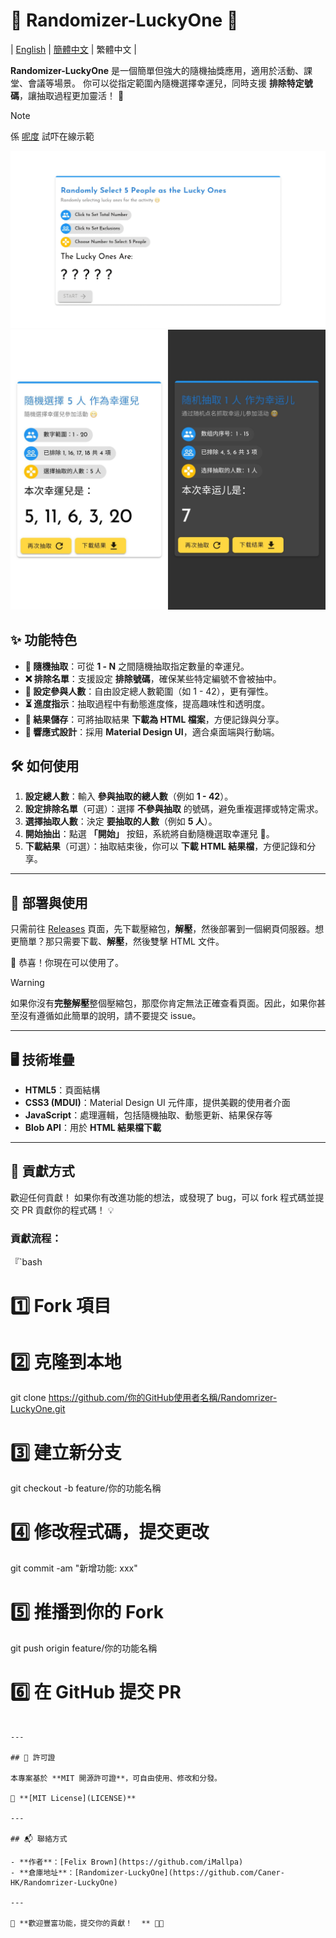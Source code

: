 # 🎲 Randomizer-LuckyOne 🎉

 | [English](../README.md) | [簡體中文](./README-ZH.md) | 繁體中文 |


 **Randomizer-LuckyOne** 是一個簡單但強大的隨機抽獎應用，適用於活動、課堂、會議等場景。 你可以從指定範圍內隨機選擇幸運兒，同時支援 **排除特定號碼**，讓抽取過程更加靈活！  🚀

> [!NOTE]
> 係 [呢度](https://lucky.caner.hk/zhhk) 試吓在線示範

 <img src="./img-desktop.jpg" alt="Desktop Screenshot" width="600">
 <img src="./img-phone.jpg" alt="Phone Screenshot" width="600">

 ## ✨ 功能特色

 - **🎯 隨機抽取**：可從 **1 - N** 之間隨機抽取指定數量的幸運兒。
 - **❌ 排除名單**：支援設定 **排除號碼**，確保某些特定編號不會被抽中。
 - **🔢 設定參與人數**：自由設定總人數範圍（如 1 - 42），更有彈性。
 - **⏳ 進度指示**：抽取過程中有動態進度條，提高趣味性和透明度。
 - **💾 結果儲存**：可將抽取結果 **下載為 HTML 檔案**，方便記錄與分享。
 - **📱 響應式設計**：採用 **Material Design UI**，適合桌面端與行動端。

 ## 🛠️ 如何使用

 1. **設定總人數**：輸入 **參與抽取的總人數**（例如 **1 - 42**）。
 2. **設定排除名單**（可選）：選擇 **不參與抽取** 的號碼，避免重複選擇或特定需求。
 3. **選擇抽取人數**：決定 **要抽取的人數**（例如 **5 人**）。
 4. **開始抽出**：點選 **「開始」** 按鈕，系統將自動隨機選取幸運兒 🎉。
 5. **下載結果**（可選）：抽取結束後，你可以 **下載 HTML 結果檔**，方便記錄和分享。

 ---

 ## 🔧 部署與使用

只需前往 [Releases](https://github.com/Caner-HK/Randomrizer-LuckyOne/releases) 頁面，先下載壓縮包，**解壓**，然後部署到一個網頁伺服器。想更簡單？那只需要下載、**解壓**，然後雙擊 HTML 文件。

🎉 恭喜！你現在可以使用了。

> [!WARNING] 
> 如果你沒有**完整解壓**整個壓縮包，那麼你肯定無法正確查看頁面。因此，如果你甚至沒有遵循如此簡單的說明，請不要提交 issue。

---

 ## 🖥️ 技術堆疊

 - **HTML5**：頁面結構
 - **CSS3 (MDUI)**：Material Design UI 元件庫，提供美觀的使用者介面
 - **JavaScript**：處理邏輯，包括隨機抽取、動態更新、結果保存等
 - **Blob API**：用於 **HTML 結果檔下載**

 ---

 ## 🤝 貢獻方式

 歡迎任何貢獻！ 如果你有改進功能的想法，或發現了 bug，可以 fork 程式碼並提交 PR 貢獻你的程式碼！  💡

 ### 貢獻流程：
 『`bash
 # 1️⃣ Fork 項目
 # 2️⃣ 克隆到本地
 git clone https://github.com/你的GitHub使用者名稱/Randomrizer-LuckyOne.git

 # 3️⃣ 建立新分支
 git checkout -b feature/你的功能名稱

 # 4️⃣ 修改程式碼，提交更改
 git commit -am "新增功能: xxx"

 # 5️⃣ 推播到你的 Fork
 git push origin feature/你的功能名稱

 # 6️⃣ 在 GitHub 提交 PR
 ```

 ---

 ## 📜 許可證

 本專案基於 **MIT 開源許可證**，可自由使用、修改和分發。

 📄 **[MIT License](LICENSE)**

 ---

 ## 📬 聯絡方式

 - **作者**：[Felix Brown](https://github.com/iMallpa)
 - **倉庫地址**：[Randomizer-LuckyOne](https://github.com/Caner-HK/Randomrizer-LuckyOne)

 ---

 🎉 **歡迎豐富功能，提交你的貢獻！  ** 🚀✨